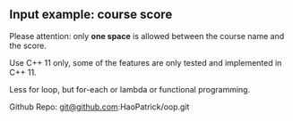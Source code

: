 ## Input example:  **course**  **score**


Please attention: only **one space** is allowed between the course name and the score.


Use C++ 11 only, some of the features are only tested and implemented in C++ 11.

Less for loop, but for-each or lambda or functional programming.

Github Repo: git@github.com:HaoPatrick/oop.git